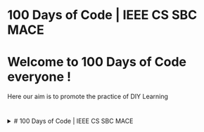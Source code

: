 # 100 Days of Code | IEEE CS SBC MACE

# Welcome to 100 Days of Code everyone !

Here our aim is to promote the practice of DIY Learning

# 
<details>
<summary> # 100 Days of Code | IEEE CS SBC MACE</summary>
<br>
 **Insert Intro to 100 days of Code Here**
</details>
